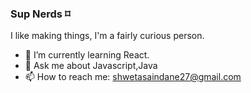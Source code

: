 ### Sup Nerds ⌑

I like making things, I'm a fairly curious person.

- 🌱 I’m currently learning React.
- 💬 Ask me about Javascript,Java
- 📫 How to reach me: shwetasaindane27@gmail.com

